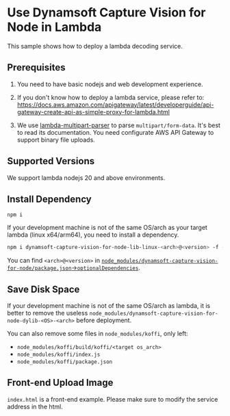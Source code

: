 # Use Dynamsoft Capture Vision for Node in Lambda

This sample shows how to deploy a lambda decoding service.

## Prerequisites

1. You need to have basic nodejs and web development experience.

2. If you don't know how to deploy a lambda service, please refer to: https://docs.aws.amazon.com/apigateway/latest/developerguide/api-gateway-create-api-as-simple-proxy-for-lambda.html

3. We use [lambda-multipart-parser](https://www.npmjs.com/package/lambda-multipart-parser) to parse `multipart/form-data`. It's best to read its documentation. You need configurate AWS API Gateway to support binary file uploads.

## Supported Versions

We support lambda nodejs 20 and above environments.

## Install Dependency

```
npm i
```

If your development machine is not of the same OS/arch as your target lambda (linux x64/arm64), you need to install a dependency.

```bash
npm i dynamsoft-capture-vision-for-node-lib-linux-<arch>@<version> -f -E
```
You can find `<arch>@<version>` in [`node_modules/dynamsoft-capture-vision-for-node/package.json`->`optionalDependencies`](https://github.com/Dynamsoft/capture-vision-nodejs-samples/blob/main/package.json#L56).

## Save Disk Space

If your development machine is not of the same OS/arch as lambda, it is better to remove the useless `node_modules/dynamsoft-capture-vision-for-node-dylib-<OS>-<arch>` before deployment.

You can also remove some files in `node_modules/koffi`, only left:
* `node_modules/koffi/build/koffi/<target os_arch>`
* `node_modules/koffi/index.js`
* `node_modules/koffi/package.json`

## Front-end Upload Image

`index.html` is a front-end example. Please make sure to modify the service address in the html.

